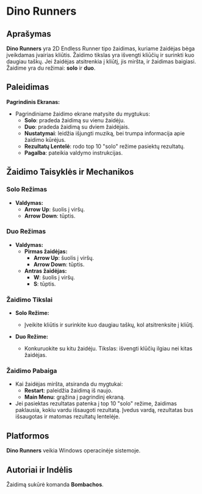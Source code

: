 # Dino Runners

## Aprašymas
**Dino Runners** yra 2D Endless Runner tipo žaidimas, kuriame žaidėjas bėga įveikdamas įvairias kliūtis. Žaidimo tikslas yra išvengti kliūčių ir surinkti kuo daugiau taškų. Jei žaidėjas atsitrenkia į kliūtį, jis miršta, ir žaidimas baigiasi. Žaidime yra du režimai: **solo** ir **duo**.


## Paleidimas
   **Pagrindinis Ekranas:**
   - Pagrindiniame žaidimo ekrane matysite du mygtukus:
     - **Solo**: pradeda žaidimą su vienu žaidėju.
     - **Duo**: pradeda žaidimą su dviem žaidėjais.
     - **Nustatymai**: leidžia išjungti muziką, bei trumpa informacija apie žaidimo kūrėjus.
     - **Rezultatų Lentelė**: rodo top 10 "solo" režime pasiektų rezultatų.
     - **Pagalba**: pateikia valdymo instrukcijas.

## Žaidimo Taisyklės ir Mechanikos

### Solo Režimas
- **Valdymas:**
  - **Arrow Up**: šuolis į viršų.
  - **Arrow Down**: tūptis.

### Duo Režimas
- **Valdymas:**
  - **Pirmas žaidėjas:**
    - **Arrow Up**: šuolis į viršų.
    - **Arrow Down**: tūptis.
  - **Antras žaidėjas:**
    - **W**: šuolis į viršų.
    - **S**: tūptis.

### Žaidimo Tikslai
- **Solo Režime:**
  - Įveikite kliūtis ir surinkite kuo daugiau taškų, kol atsitrenksite į kliūtį.
  
- **Duo Režime:**
  - Konkuruokite su kitu žaidėju. Tikslas: išvengti klūčių ilgiau nei kitas žaidėjas.

### Žaidimo Pabaiga
- Kai žaidėjas miršta, atsiranda du mygtukai:
  - **Restart**: paleidžia žaidimą iš naujo.
  - **Main Menu**: grąžina į pagrindinį ekraną.
- Jei pasiektas rezultatas patenka į top 10 "solo" režime, žaidimas paklausia, kokiu vardu išsaugoti rezultatą. Įvedus vardą, rezultatas bus išsaugotas ir matomas rezultatų lentelėje.

## Platformos
**Dino Runners** veikia Windows operacinėje sistemoje.

## Autoriai ir Indėlis
Žaidimą sukūrė komanda **Bombachos**.
